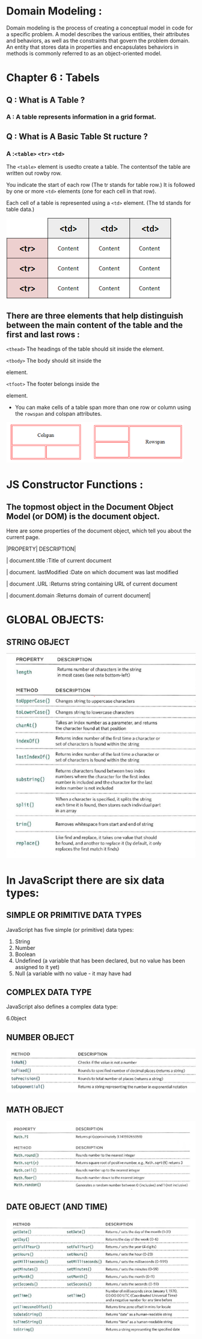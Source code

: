 # Domain Modeling :

Domain modeling is the process of creating a conceptual model in code for a specific problem. A model describes the various entities, their attributes and behaviors, as well as the constraints that govern the problem domain. An entity that stores data in properties and encapsulates behaviors in methods is commonly referred to as an object-oriented model.


# Chapter 6 : Tabels 

## Q : What is A Table ?

### A : A table represents information in a grid format.

## Q : What is A Basic Table St ructure ?

### A :`<table>` `<tr>` `<td>`

The `<table>` element is usedto create a table. The contentsof the table are written out rowby row.

You indicate the start of each
row (The tr stands for table row.)
It is followed by one or more
`<td>` elements (one for each cell
in that row).


Each cell of a table is
represented using a `<td>`
element. (The td stands for
table data.)

![Pic](Table.png)

## There are three elements that help distinguish between the main content of the table and the first and last rows :

`<thead>`
The headings of the table should
sit inside the <thead> element.

`<tbody>`
The body should sit inside the
<tbody> element.

`<tfoot>`
The footer belongs inside the
<tfoot> element.


- You can make cells of a table span more than one row
or column using the `rowspan` and colspan attributes.

![Pic](span.png)


#  JS Constructor Functions :
## The topmost object in the Document Object Model (or DOM) is the document object.

Here are some properties of the
document object, which tell you
about the current page.


|PROPERTY|                   DESCRIPTION|

| document.title            :Title of current document

| document. lastModified    :Date on which document was last modified

| document .URL             :Returns string containing URL of current document

| document.domain            :Returns domain of current document|


# GLOBAL OBJECTS:

## STRING OBJECT

![Pic2](object.PNG)


# In JavaScript there are six data types:

## SIMPLE OR PRIMITIVE DATA TYPES

JavaScript has five simple (or primitive) data types:
1. String
2. Number
3. Boolean
4. Undefined (a variable that has been declared, but
no value has been assigned to it yet)
5. Null (a variable with no value - it may have had



## COMPLEX DATA TYPE

JavaScript also defines a complex data type:

6.0bject


## NUMBER OBJECT

![Pic2](o2.PNG)


## MATH OBJECT

![Pic2](o3.PNG)


## DATE OBJECT (AND TIME)

![Pic2](o4.PNG)










